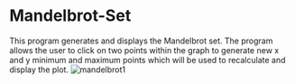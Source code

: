 # Mandelbrot-Set
This program generates and displays the Mandelbrot set. The program allows the user to click on two points within the graph to generate new x and y minimum and maximum points which will be used to recalculate and display the plot.
![mandelbrot1](https://github.com/redohrm/Mandelbrot-Set/assets/149263840/6d4ab43a-7223-4bd0-ad23-a37231abd3c2)
